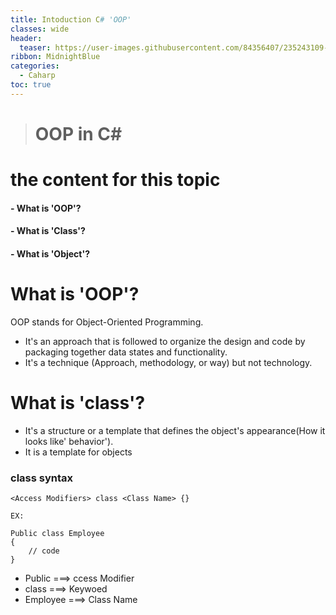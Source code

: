 ```yaml
---
title: Intoduction C# 'OOP'
classes: wide
header:
  teaser: https://user-images.githubusercontent.com/84356407/235243109-5b97d02e-dbd5-4436-8abe-598a6d6014a2.jpg
ribbon: MidnightBlue
categories:
  - Caharp
toc: true
---
```


> # OOP in C#

# the content for this topic 
#### - What is 'OOP'?
#### - What is 'Class'?
#### - What is 'Object'?

# What is 'OOP'?
OOP stands for Object-Oriented Programming.
- It's an approach that is followed to organize the design and code by packaging together data states and functionality.
- It's a technique (Approach, methodology, or way) but not technology.


# What is 'class'?

- It's a structure or a template that defines the object's appearance(How it looks like' behavior'). 
- It is a template for objects

### class syntax

```
<Access Modifiers> class <Class Name> {}
```
```
EX:

Public class Employee 
{
    // code
}
```

- Public    ===>  ccess Modifier
- class     ===>  Keywoed
- Employee  ===>  Class Name


 
